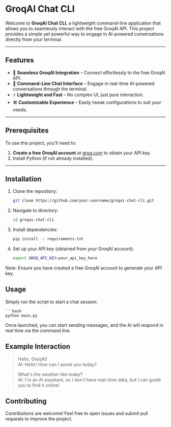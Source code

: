
# **GroqAI Chat CLI**

Welcome to **GroqAI Chat CLI**, a lightweight command-line application that allows you to seamlessly interact with the free GroqAI API. This project provides a simple yet powerful way to engage in AI-powered conversations directly from your terminal.

---

## **Features**

- 🔗 **Seamless GroqAI Integration** – Connect effortlessly to the free GroqAI API.
- 💬 **Command-Line Chat Interface** – Engage in real-time AI-powered conversations through the terminal.
- ⚡ **Lightweight and Fast** – No complex UI, just pure interaction.
- 🛠 **Customizable Experience** – Easily tweak configurations to suit your needs.

---

## **Prerequisites**

To use this project, you'll need to:  

1. **Create a free GroqAI account** at [groq.com](https://groq.com) to obtain your API key.  
2. Install Python (if not already installed).  

---

## **Installation**

1. Clone the repository:  
   ```bash  
   git clone https://github.com/your-username/groqai-chat-cli.git  
2. Navigate to directory:
   ```bash
   cd groqai-chat-cli  

4. Install dependencies:
   ```bash
   pip install -r requirements.txt  

5. Set up your API key (obtained from your GroqAI account):
    ```bash
    export GROQ_API_KEY=your_api_key_here  


Note: Ensure you have created a free GroqAI account to generate your API key.

## **Usage**

Simply run the script to start a chat session:

	```bash
 	python main.py  

Once launched, you can start sending messages, and the AI will respond in real time via the command line.

## **Example Interaction**

> Hello, GroqAI!  
AI: Hello! How can I assist you today?  

> What's the weather like today?  
AI: I'm an AI assistant, so I don't have real-time data, but I can guide you to find it online!  


## **Contributing**

Contributions are welcome! Feel free to open issues and submit pull requests to improve the project.
